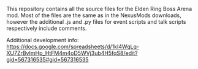 This repository contains all the source files for the Elden Ring Boss Arena mod. Most of the files are the same as in the NexusMods downloads, however the additional .js and .py files for event scripts and talk scripts respectively include comments.

Additional development info: https://docs.google.com/spreadsheets/d/1kI4WqLq-XU7ZrBvImHp_HtFM4m4oD5WVj3ub4H5fqS8/edit?gid=567316535#gid=567316535

